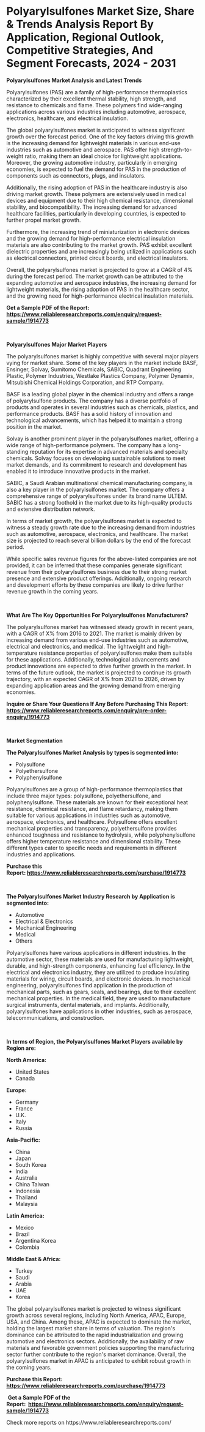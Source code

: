 <p><h1>Polyarylsulfones Market Size, Share & Trends Analysis Report By Application, Regional Outlook, Competitive Strategies, And Segment Forecasts, 2024 - 2031</h1></p><p><strong>Polyarylsulfones Market Analysis and Latest Trends</strong></p>
<p><p>Polyarylsulfones (PAS) are a family of high-performance thermoplastics characterized by their excellent thermal stability, high strength, and resistance to chemicals and flame. These polymers find wide-ranging applications across various industries including automotive, aerospace, electronics, healthcare, and electrical insulation.</p><p>The global polyarylsulfones market is anticipated to witness significant growth over the forecast period. One of the key factors driving this growth is the increasing demand for lightweight materials in various end-use industries such as automotive and aerospace. PAS offer high strength-to-weight ratio, making them an ideal choice for lightweight applications. Moreover, the growing automotive industry, particularly in emerging economies, is expected to fuel the demand for PAS in the production of components such as connectors, plugs, and insulators.</p><p>Additionally, the rising adoption of PAS in the healthcare industry is also driving market growth. These polymers are extensively used in medical devices and equipment due to their high chemical resistance, dimensional stability, and biocompatibility. The increasing demand for advanced healthcare facilities, particularly in developing countries, is expected to further propel market growth.</p><p>Furthermore, the increasing trend of miniaturization in electronic devices and the growing demand for high-performance electrical insulation materials are also contributing to the market growth. PAS exhibit excellent dielectric properties and are increasingly being utilized in applications such as electrical connectors, printed circuit boards, and electrical insulators.</p><p>Overall, the polyarylsulfones market is projected to grow at a CAGR of 4% during the forecast period. The market growth can be attributed to the expanding automotive and aerospace industries, the increasing demand for lightweight materials, the rising adoption of PAS in the healthcare sector, and the growing need for high-performance electrical insulation materials.</p></p>
<p><strong>Get a Sample PDF of the Report:&nbsp; <a href="https://www.reliableresearchreports.com/enquiry/request-sample/1914773">https://www.reliableresearchreports.com/enquiry/request-sample/1914773</a></strong></p>
<p>&nbsp;</p>
<p><strong>Polyarylsulfones Major Market Players</strong></p>
<p><p>The polyarylsulfones market is highly competitive with several major players vying for market share. Some of the key players in the market include BASF, Ensinger, Solvay, Sumitomo Chemicals, SABIC, Quadrant Engineering Plastic, Polymer Industries, Westlake Plastics Company, Polymer Dynamix, Mitsubishi Chemical Holdings Corporation, and RTP Company. </p><p>BASF is a leading global player in the chemical industry and offers a range of polyarylsulfone products. The company has a diverse portfolio of products and operates in several industries such as chemicals, plastics, and performance products. BASF has a solid history of innovation and technological advancements, which has helped it to maintain a strong position in the market.</p><p>Solvay is another prominent player in the polyarylsulfones market, offering a wide range of high-performance polymers. The company has a long-standing reputation for its expertise in advanced materials and specialty chemicals. Solvay focuses on developing sustainable solutions to meet market demands, and its commitment to research and development has enabled it to introduce innovative products in the market.</p><p>SABIC, a Saudi Arabian multinational chemical manufacturing company, is also a key player in the polyarylsulfones market. The company offers a comprehensive range of polyarylsulfones under its brand name ULTEM. SABIC has a strong foothold in the market due to its high-quality products and extensive distribution network.</p><p>In terms of market growth, the polyarylsulfones market is expected to witness a steady growth rate due to the increasing demand from industries such as automotive, aerospace, electronics, and healthcare. The market size is projected to reach several billion dollars by the end of the forecast period.</p><p>While specific sales revenue figures for the above-listed companies are not provided, it can be inferred that these companies generate significant revenue from their polyarylsulfones business due to their strong market presence and extensive product offerings. Additionally, ongoing research and development efforts by these companies are likely to drive further revenue growth in the coming years.</p></p>
<p>&nbsp;</p>
<p><strong>What Are The Key Opportunities For Polyarylsulfones Manufacturers?</strong></p>
<p><p>The polyarylsulfones market has witnessed steady growth in recent years, with a CAGR of X% from 2016 to 2021. The market is mainly driven by increasing demand from various end-use industries such as automotive, electrical and electronics, and medical. The lightweight and high-temperature resistance properties of polyarylsulfones make them suitable for these applications. Additionally, technological advancements and product innovations are expected to drive further growth in the market. In terms of the future outlook, the market is projected to continue its growth trajectory, with an expected CAGR of X% from 2021 to 2026, driven by expanding application areas and the growing demand from emerging economies.</p></p>
<p><strong>Inquire or Share Your Questions If Any Before Purchasing This Report: <a href="https://www.reliableresearchreports.com/enquiry/pre-order-enquiry/1914773">https://www.reliableresearchreports.com/enquiry/pre-order-enquiry/1914773</a></strong></p>
<p>&nbsp;</p>
<p><strong>Market Segmentation</strong></p>
<p><strong>The Polyarylsulfones Market Analysis by types is segmented into:</strong></p>
<p><ul><li>Polysulfone</li><li>Polyethersulfone</li><li>Polyphenylsulfone</li></ul></p>
<p><p>Polyarylsulfones are a group of high-performance thermoplastics that include three major types: polysulfone, polyethersulfone, and polyphenylsulfone. These materials are known for their exceptional heat resistance, chemical resistance, and flame retardancy, making them suitable for various applications in industries such as automotive, aerospace, electronics, and healthcare. Polysulfone offers excellent mechanical properties and transparency, polyethersulfone provides enhanced toughness and resistance to hydrolysis, while polyphenylsulfone offers higher temperature resistance and dimensional stability. These different types cater to specific needs and requirements in different industries and applications.</p></p>
<p><strong>Purchase this Report:&nbsp;<a href="https://www.reliableresearchreports.com/purchase/1914773">https://www.reliableresearchreports.com/purchase/1914773</a></strong></p>
<p>&nbsp;</p>
<p><strong>The Polyarylsulfones Market Industry Research by Application is segmented into:</strong></p>
<p><ul><li>Automotive</li><li>Electrical & Electronics</li><li>Mechanical Engineering</li><li>Medical</li><li>Others</li></ul></p>
<p><p>Polyarylsulfones have various applications in different industries. In the automotive sector, these materials are used for manufacturing lightweight, durable, and high-strength components, enhancing fuel efficiency. In the electrical and electronics industry, they are utilized to produce insulating materials for wiring, circuit boards, and electronic devices. In mechanical engineering, polyarylsulfones find application in the production of mechanical parts, such as gears, seals, and bearings, due to their excellent mechanical properties. In the medical field, they are used to manufacture surgical instruments, dental materials, and implants. Additionally, polyarylsulfones have applications in other industries, such as aerospace, telecommunications, and construction.</p></p>
<p>&nbsp;</p>
<p><strong>In terms of Region, the Polyarylsulfones Market Players available by Region are:</strong></p>
<p>
    <p> <strong> North America: </strong>
        <ul>
            <li>United States</li>
            <li>Canada</li>
        </ul>
        </p> 
    <p> <strong> Europe: </strong>
        <ul>
            <li>Germany</li>
            <li>France</li>
            <li>U.K.</li>
            <li>Italy</li>
            <li>Russia</li>
        </ul>
        </p> 
    <p> <strong> Asia-Pacific: </strong>
        <ul>
            <li>China</li>
            <li>Japan</li>
            <li>South Korea</li>
            <li>India</li>
            <li>Australia</li>
            <li>China Taiwan</li>
            <li>Indonesia</li>
            <li>Thailand</li>
            <li>Malaysia</li>
        </ul>
        </p> 
    <p> <strong> Latin America: </strong>
        <ul>
            <li>Mexico</li>
            <li>Brazil</li>
            <li>Argentina Korea</li>
            <li>Colombia</li>
        </ul>
        </p> 
    <p> <strong> Middle East & Africa: </strong>
        <ul>
            <li>Turkey</li>
            <li>Saudi</li>
            <li>Arabia</li>
            <li>UAE</li>
            <li>Korea</li>
        </ul>
    </p>
    </p>
<p><p>The global polyarylsulfones market is projected to witness significant growth across several regions, including North America, APAC, Europe, USA, and China. Among these, APAC is expected to dominate the market, holding the largest market share in terms of valuation. The region's dominance can be attributed to the rapid industrialization and growing automotive and electronics sectors. Additionally, the availability of raw materials and favorable government policies supporting the manufacturing sector further contribute to the region's market dominance. Overall, the polyarylsulfones market in APAC is anticipated to exhibit robust growth in the coming years.</p></p>
<p><strong>Purchase this Report: <a href="https://www.reliableresearchreports.com/purchase/1914773">https://www.reliableresearchreports.com/purchase/1914773</a></strong></p>
<p>&nbsp;<strong>Get a Sample PDF of the Report:&nbsp;&nbsp;<a href="https://www.reliableresearchreports.com/enquiry/request-sample/1914773">https://www.reliableresearchreports.com/enquiry/request-sample/1914773</a></strong></p>
<p><strong></strong></p>
<p>Check more reports on https://www.reliableresearchreports.com/</p>